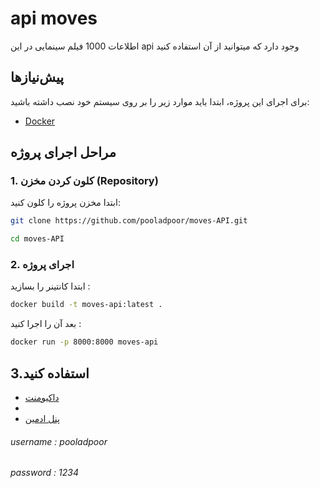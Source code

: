 

# api moves

اطلاعات 1000 فیلم سینمایی در این api وجود دارد که میتوانید از آن استفاده کنید

## پیش‌نیازها

برای اجرای این پروژه، ابتدا باید موارد زیر را بر روی سیستم خود نصب داشته باشید:

- [Docker](https://www.docker.com/get-started)

## مراحل اجرای پروژه

### 1. کلون کردن مخزن (Repository)
ابتدا مخزن پروژه را کلون کنید:

```bash
git clone https://github.com/pooladpoor/moves-API.git
```
```bash
cd moves-API
```

### 2. اجرای پروژه 
ابتدا کانتینر را بسازید :
```bash
docker build -t moves-api:latest .   
```
بعد آن را اجرا کنید :
```bash
docker run -p 8000:8000 moves-api 
```
## 3.استفاده کنید

- [داکیومنت](http://localhost:8000/api/schema/swagger)
- 
- [پنل ادمین](http://localhost:8000/admin)
###### username : pooladpoor
###### password : 1234